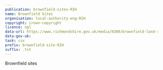 ```yaml
---
publication: brownfield-sites-RIH
name: Brownfield Sites
organisation: local-authority-eng:RIH
copyright: crown-copyright
licence: ogl
data-url: https://www.richmondshire.gov.uk/media/8380/brownfield-land-register-part-1-csv-format.csv
data-gov-uk: 
task: csv
prefix: brownfield-site-RIH
suffix: .txt
---
```


Brownfield sites

